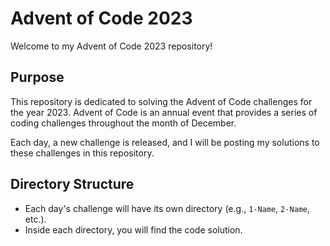# Advent of Code 2023

Welcome to my Advent of Code 2023 repository!

## Purpose

This repository is dedicated to solving the Advent of Code challenges for the year 2023. Advent of Code is an annual event that provides a series of coding challenges throughout the month of December.

Each day, a new challenge is released, and I will be posting my solutions to these challenges in this repository.

## Directory Structure

- Each day's challenge will have its own directory (e.g., `1-Name`, `2-Name`, etc.).
- Inside each directory, you will find the code solution.
